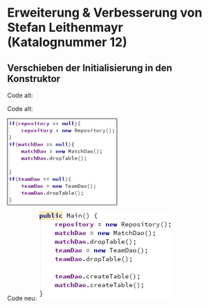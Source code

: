 # Erweiterung & Verbesserung von Stefan Leithenmayr (Katalognummer 12)

## Verschieben der Initialisierung in den Konstruktor

Code alt:
<div>
    <p>Code alt:</p>
    <img src="./images/DaoInit_Before.png" align="left" border="1px" width="50%" height="auto">
    <br clear="all">
</div>

Code neu: 
![DaoInitAfter](./images/DaoInit_After.png)
